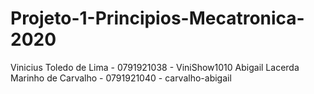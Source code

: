 # Projeto-1-Principios-Mecatronica-2020

Vinicius Toledo de Lima - 0791921038 - ViniShow1010
Abigail Lacerda Marinho de Carvalho - 0791921040 - carvalho-abigail
